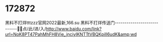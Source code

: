 # 172872
黑料不打烊tttzzz官网2022最新,166.su 黑料不打烊传送门----------------------------🌆🌆点/此/进/入/http://www.baidu.com/link?url=NoK8PT47PahMhFH8Vie_jnciyIKNTTtVBQKpill6udK&amp;wd

